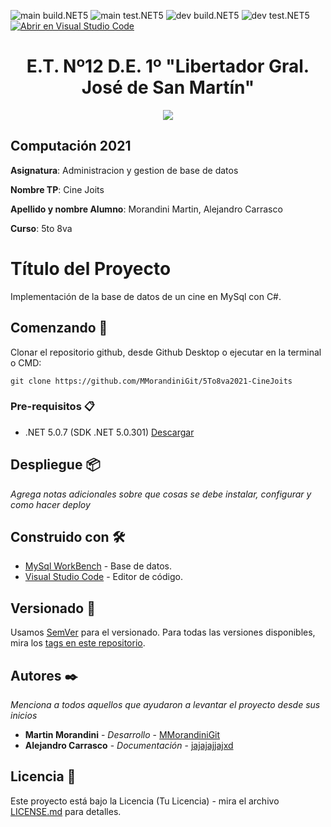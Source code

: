 ![main build.NET5](https://github.com/MMorandiniGit/5To8va2021-CineJoits/workflows/main-build.NET5/badge.svg?branch=main) ![main test.NET5](https://github.com/MMorandiniGit/5To8va2021-CineJoits/workflows/main-test.NET5/badge.svg?branch=main)
![dev build.NET5](https://github.com/MMorandiniGit/5To8va2021-CineJoits/workflows/dev-build.NET5/badge.svg?branch=dev) ![dev test.NET5](https://github.com/MMorandiniGit/5To8va2021-CineJoits/workflows/dev-test.NET5/badge.svg?branch=dev)
[![Abrir en Visual Studio Code](https://open.vscode.dev/badges/open-in-vscode.svg)](https://open.vscode.dev/MMorandiniGit/5To8va2021-CineJoits)

<h1 align="center">E.T. Nº12 D.E. 1º "Libertador Gral. José de San Martín"</h1>
<p align="center">
  <img src="https://et12.edu.ar/imgs/et12.png">
</p>

## Computación 2021

**Asignatura**: Administracion y gestion de base de datos

**Nombre TP**: Cine Joits

**Apellido y nombre Alumno**: Morandini Martin, Alejandro Carrasco

**Curso**: 5to 8va

# Título del Proyecto

Implementación de la base de datos de un cine en MySql con C#. 

## Comenzando 🚀

Clonar el repositorio github, desde Github Desktop o ejecutar en la terminal o CMD:
```
git clone https://github.com/MMorandiniGit/5To8va2021-CineJoits
```

### Pre-requisitos 📋

- .NET 5.0.7 (SDK .NET 5.0.301) [Descargar](https://dotnet.microsoft.com/download/dotnet/5.0)

## Despliegue 📦

_Agrega notas adicionales sobre que cosas se debe instalar, configurar y como hacer deploy_

## Construido con 🛠️

* [MySql WorkBench](https://www.mysql.com/products/workbench/) - Base de datos. 
* [Visual Studio Code](https://code.visualstudio.com/#alt-downloads) - Editor de código.

## Versionado 📌

Usamos [SemVer](http://semver.org/) para el versionado. Para todas las versiones disponibles, mira los [tags en este repositorio](https://github.com/MMorandiniGit/5To8va2021-CineJoits/tags).

## Autores ✒️

_Menciona a todos aquellos que ayudaron a levantar el proyecto desde sus inicios_

* **Martin Morandini** - *Desarrollo* - [MMorandiniGit](https://github.com/MMorandiniGit)
* **Alejandro Carrasco** - *Documentación* - [jajajajjajxd](https://github.com/jajajajjajxd)

## Licencia 📄

Este proyecto está bajo la Licencia (Tu Licencia) - mira el archivo [LICENSE.md](LICENSE.md) para detalles.
